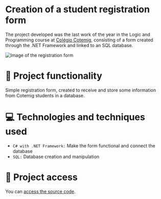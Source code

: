 # Creation of a student registration form

The project developed was the last work of the year in the Logic and Programming course at [Colégio Cotemig](https://www.cotemig.com.br/), consisting of a form created through the .NET Framework and linked to an SQL database.

![Image of the registration form](https://user-images.githubusercontent.com/96635074/205149428-84593829-7b32-45b3-a85a-a391cf26d315.png)

# 🔨 Project functionality
Simple registration form, created to receive and store some information from Cotemig students in a database.

# 💻 Technologies and techniques used 
* `C# with .NET Framework:` Make the form functional and connect the database
* `SQL:` Database creation and manipulation

# 📁 Project access
You can [access the source code](https://github.com/ArturColen/StudentRegistration).
